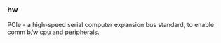 ### hw

PCIe - 
	a high-speed serial computer expansion bus standard, to enable comm b/w cpu and peripherals.